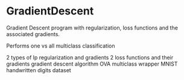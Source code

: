 # GradientDescent

Gradient Descent program with regularization, loss functions and the associated gradients.

Performs one vs all multiclass classification

2 types of lp regularization and gradients
2 loss functions and their gradients
gradient descent algorithm
OVA multiclass wrapper
MNIST handwritten digits dataset
